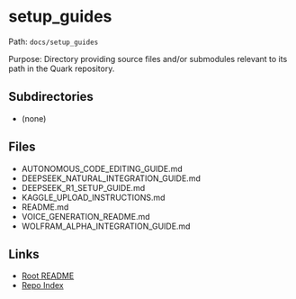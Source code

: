 # setup_guides

Path: `docs/setup_guides`

Purpose: Directory providing source files and/or submodules relevant to its path in the Quark repository.

## Subdirectories
- (none)

## Files
- AUTONOMOUS_CODE_EDITING_GUIDE.md
- DEEPSEEK_NATURAL_INTEGRATION_GUIDE.md
- DEEPSEEK_R1_SETUP_GUIDE.md
- KAGGLE_UPLOAD_INSTRUCTIONS.md
- README.md
- VOICE_GENERATION_README.md
- WOLFRAM_ALPHA_INTEGRATION_GUIDE.md

## Links
- [Root README](../README.md)
- [Repo Index](../repo_index.json)
